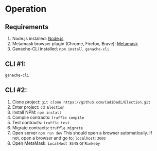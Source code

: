 
# Operation

## Requirements
1. Node.js installed: [Node.js](https://nodejs.org/en/)
2. Metamask browser plugin (Chrome, Firefox, Brave): [Metamask](https://metamask.io/)
3. Ganache-CLI installed: ```npm install ganache-cli```

## CLI #1:
```ganache-cli```

## CLI #2: 
1. Clone project: ```git clone https://github.com/CadiDadi/Election.git```
2. Enter project: ```cd Election```
3. Install NPM: ```npm install```
4. Compile contracts: ```truffle compile```
5. Test contracts: ```truffle test```
6. Migrate contracts: ```truffle migrate```
7. Open server ```npm run dev```  This should open a browser automatically. If not, open a browser and go to; ```localhost:3000```
8. Open MetaMask: ```LocalHost 8545``` or ```Rinkeby```


